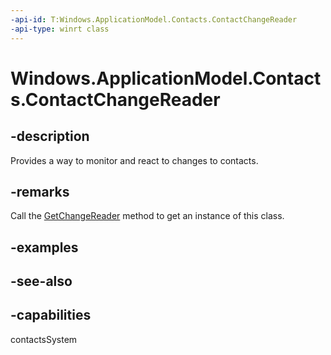 ```yaml
---
-api-id: T:Windows.ApplicationModel.Contacts.ContactChangeReader
-api-type: winrt class
---
```


<!-- Class syntax.
public class ContactChangeReader : Windows.ApplicationModel.Contacts.IContactChangeReader
-->

# Windows.ApplicationModel.Contacts.ContactChangeReader

## -description
Provides a way to monitor and react to changes to contacts.

## -remarks
Call the [GetChangeReader](contactchangetracker_getchangereader.md) method to get an instance of this class.

## -examples

## -see-also

## -capabilities
contactsSystem
